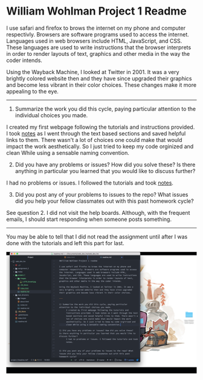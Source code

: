 # William Wohlman Project 1 Readme

I use safari and firefox to brows the internet on my phone and computer respectivly. Browsers are software programs used to access the internet. Languages used in web browsers include HTML, JavaScript, and CSS. These languages are used to write instructions that the browser interprets in order to render layouts of text, graphics and other media in the way the coder intends.

Using the Wayback Machine, I looked at Twitter in 2001. It was a very brightly colored website then and they have since upgraded their graphics and become less vibrant in their color choices. These changes make it more appealing to the eye.

---

1) Summarize the work you did this cycle, paying particular attention to the individual choices you made.

  I created my first webpage following the tutorials and instructions provided. I took [notes](web_dev_hw/notes/project_1_notes.txt) as I went through the text based sections and saved helpful links to them. There wasn't a lot of choices one could make that would impact the work aesthetically. So I just tried to keep my code orginized and clean While using a sensable naming convention.

2) Did you have any problems or issues? How did you solve these?
Is there anything in particular you learned that you would like to discuss further?

  I had no problems or issues. I followed the tutorials and took [notes](web_dev_hw/notes/project_1_notes.txt).


3) Did you post any of your problems to issues to the repo? What issues did you help your fellow classmates out with this past homework cycle?

  See question 2. I did not visit the help boards. Although, with the frequent emails, I should start responding when someone posts something.

---

You may be able to tell that I did not read the assignment until after I was done with the tutorials and left this part for last.

![image](./images/screen_shot_project_1.jpg)

